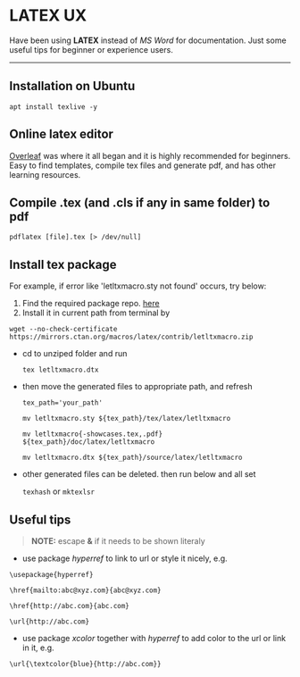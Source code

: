 # LATEX UX

Have been using **LATEX** instead of *MS Word* for documentation. Just some useful tips for beginner or experience users.

---
## Installation on Ubuntu
`apt install texlive -y`

## **Online** latex editor

[Overleaf](https://www.overleaf.com) was where it all began and it is highly recommended for beginners.
Easy to find templates, compile tex files and generate pdf, and has other learning resources. 

## Compile .tex (and .cls if any in same folder) to pdf
`pdflatex [file].tex [> /dev/null]`

## Install tex package

For example, if error like 'letltxmacro.sty not found' occurs, try below:

1. Find the required package repo. [here](https://ctan.org/pkg/letltxmacro)
1. Install it in current path from terminal by

  `wget --no-check-certificate https://mirrors.ctan.org/macros/latex/contrib/letltxmacro.zip`

- cd to unziped folder and run

  `tex letltxmacro.dtx`

- then move the generated files to appropriate path, and refresh

  `tex_path='your_path'`

  `mv letltxmacro.sty ${tex_path}/tex/latex/letltxmacro`

  `mv letltxmacro{-showcases.tex,.pdf} ${tex_path}/doc/latex/letltxmacro`

  `mv letltxmacro.dtx ${tex_path}/source/latex/letltxmacro`

- other generated files can be deleted. then run below and all set

  `texhash` or `mktexlsr`

## Useful tips

> **NOTE:** escape **&** if it needs to be shown literaly

- use package *hyperref* to link to url or style it nicely, e.g.

`\usepackage{hyperref}`

`\href{mailto:abc@xyz.com}{abc@xyz.com}`

`\href{http://abc.com}{abc.com}`

`\url{http://abc.com}`

- use package *xcolor* together with *hyperref* to add color to the url or link in it, e.g.

`\url{\textcolor{blue}{http://abc.com}}`
